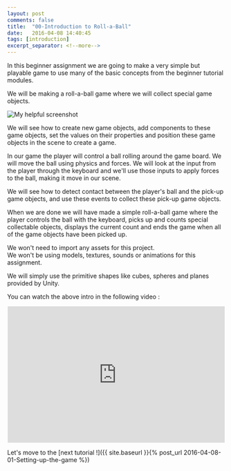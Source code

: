 ```yaml
---
layout: post
comments: false
title:  "00-Introduction to Roll-a-Ball"
date:   2016-04-08 14:40:45
tags: [introduction]
excerpt_separator: <!--more-->
---
```


In this beginner assignment we are going
to make a very simple but playable game to
use many of the basic concepts from the
beginner tutorial modules.
<!--more-->
We will be making a roll-a-ball game where
we will collect special game objects.

![My helpful screenshot]({{site.baseurl}}/images/posts/00-Intro.gif)
	
We will see how to create new game objects,
add components to these game objects,
set the values on their properties and position
these game objects in the scene to create a game.
	
In our game the player will control a ball
rolling around the game board.
We will move the ball using physics and forces.
We will look at the input from the player
through the keyboard and we'll use those
inputs to apply forces to the ball, making it
move in our scene.

We will see how to detect contact between
the player's ball and the pick-up game objects,
and use these events to collect these
pick-up game objects.    
	
When we are done we will have made a simple
roll-a-ball game where the player controls
the ball with the keyboard, picks up and
counts special collectable objects,
displays the current count and ends the game
when all of the game objects
have been picked up.    
	
We won't need to import any assets for this project.    
We won't be using models, textures,
sounds or animations for this assignment.    
	
We will simply use the primitive shapes
like cubes, spheres and planes
provided by Unity.    
	
You can watch the above intro in the following video :

<div align = "center">
<iframe width="502" height="315" src="https://www.youtube.com/embed/RFlh8pTf4DU" frameborder="0" allowfullscreen></iframe>
</div>

 Let's move to the [next tutorial !]({{ site.baseurl }}{% post_url 2016-04-08-01-Setting-up-the-game  %})
